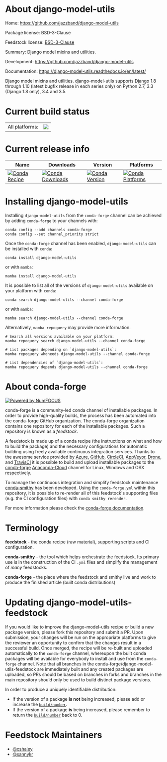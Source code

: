 About django-model-utils
========================

Home: https://github.com/jazzband/django-model-utils

Package license: BSD-3-Clause

Feedstock license: [BSD-3-Clause](https://github.com/conda-forge/django-model-utils-feedstock/blob/main/LICENSE.txt)

Summary: Django model mixins and utilities.

Development: https://github.com/jazzband/django-model-utils

Documentation: https://django-model-utils.readthedocs.io/en/latest/

Django model mixins and utilities. django-model-utils supports Django 1.8 through 1.10 (latest bugfix release in each series only) on Python 2.7, 3.3 (Django 1.8 only), 3.4 and 3.5.

Current build status
====================


<table><tr><td>All platforms:</td>
    <td>
      <a href="https://dev.azure.com/conda-forge/feedstock-builds/_build/latest?definitionId=3835&branchName=main">
        <img src="https://dev.azure.com/conda-forge/feedstock-builds/_apis/build/status/django-model-utils-feedstock?branchName=main">
      </a>
    </td>
  </tr>
</table>

Current release info
====================

| Name | Downloads | Version | Platforms |
| --- | --- | --- | --- |
| [![Conda Recipe](https://img.shields.io/badge/recipe-django--model--utils-green.svg)](https://anaconda.org/conda-forge/django-model-utils) | [![Conda Downloads](https://img.shields.io/conda/dn/conda-forge/django-model-utils.svg)](https://anaconda.org/conda-forge/django-model-utils) | [![Conda Version](https://img.shields.io/conda/vn/conda-forge/django-model-utils.svg)](https://anaconda.org/conda-forge/django-model-utils) | [![Conda Platforms](https://img.shields.io/conda/pn/conda-forge/django-model-utils.svg)](https://anaconda.org/conda-forge/django-model-utils) |

Installing django-model-utils
=============================

Installing `django-model-utils` from the `conda-forge` channel can be achieved by adding `conda-forge` to your channels with:

```
conda config --add channels conda-forge
conda config --set channel_priority strict
```

Once the `conda-forge` channel has been enabled, `django-model-utils` can be installed with `conda`:

```
conda install django-model-utils
```

or with `mamba`:

```
mamba install django-model-utils
```

It is possible to list all of the versions of `django-model-utils` available on your platform with `conda`:

```
conda search django-model-utils --channel conda-forge
```

or with `mamba`:

```
mamba search django-model-utils --channel conda-forge
```

Alternatively, `mamba repoquery` may provide more information:

```
# Search all versions available on your platform:
mamba repoquery search django-model-utils --channel conda-forge

# List packages depending on `django-model-utils`:
mamba repoquery whoneeds django-model-utils --channel conda-forge

# List dependencies of `django-model-utils`:
mamba repoquery depends django-model-utils --channel conda-forge
```


About conda-forge
=================

[![Powered by
NumFOCUS](https://img.shields.io/badge/powered%20by-NumFOCUS-orange.svg?style=flat&colorA=E1523D&colorB=007D8A)](https://numfocus.org)

conda-forge is a community-led conda channel of installable packages.
In order to provide high-quality builds, the process has been automated into the
conda-forge GitHub organization. The conda-forge organization contains one repository
for each of the installable packages. Such a repository is known as a *feedstock*.

A feedstock is made up of a conda recipe (the instructions on what and how to build
the package) and the necessary configurations for automatic building using freely
available continuous integration services. Thanks to the awesome service provided by
[Azure](https://azure.microsoft.com/en-us/services/devops/), [GitHub](https://github.com/),
[CircleCI](https://circleci.com/), [AppVeyor](https://www.appveyor.com/),
[Drone](https://cloud.drone.io/welcome), and [TravisCI](https://travis-ci.com/)
it is possible to build and upload installable packages to the
[conda-forge](https://anaconda.org/conda-forge) [Anaconda-Cloud](https://anaconda.org/)
channel for Linux, Windows and OSX respectively.

To manage the continuous integration and simplify feedstock maintenance
[conda-smithy](https://github.com/conda-forge/conda-smithy) has been developed.
Using the ``conda-forge.yml`` within this repository, it is possible to re-render all of
this feedstock's supporting files (e.g. the CI configuration files) with ``conda smithy rerender``.

For more information please check the [conda-forge documentation](https://conda-forge.org/docs/).

Terminology
===========

**feedstock** - the conda recipe (raw material), supporting scripts and CI configuration.

**conda-smithy** - the tool which helps orchestrate the feedstock.
                   Its primary use is in the construction of the CI ``.yml`` files
                   and simplify the management of *many* feedstocks.

**conda-forge** - the place where the feedstock and smithy live and work to
                  produce the finished article (built conda distributions)


Updating django-model-utils-feedstock
=====================================

If you would like to improve the django-model-utils recipe or build a new
package version, please fork this repository and submit a PR. Upon submission,
your changes will be run on the appropriate platforms to give the reviewer an
opportunity to confirm that the changes result in a successful build. Once
merged, the recipe will be re-built and uploaded automatically to the
`conda-forge` channel, whereupon the built conda packages will be available for
everybody to install and use from the `conda-forge` channel.
Note that all branches in the conda-forge/django-model-utils-feedstock are
immediately built and any created packages are uploaded, so PRs should be based
on branches in forks and branches in the main repository should only be used to
build distinct package versions.

In order to produce a uniquely identifiable distribution:
 * If the version of a package **is not** being increased, please add or increase
   the [``build/number``](https://docs.conda.io/projects/conda-build/en/latest/resources/define-metadata.html#build-number-and-string).
 * If the version of a package **is** being increased, please remember to return
   the [``build/number``](https://docs.conda.io/projects/conda-build/en/latest/resources/define-metadata.html#build-number-and-string)
   back to 0.

Feedstock Maintainers
=====================

* [@cshaley](https://github.com/cshaley/)
* [@sannykr](https://github.com/sannykr/)

